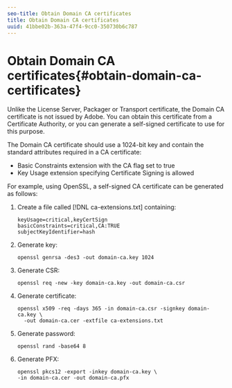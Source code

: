 ```yaml
---
seo-title: Obtain Domain CA certificates
title: Obtain Domain CA certificates
uuid: 41bbe02b-363a-47f4-9cc0-350730b6c787
---
```


# Obtain Domain CA certificates{#obtain-domain-ca-certificates}

Unlike the License Server, Packager or Transport certificate, the Domain CA certificate is not issued by Adobe. You can obtain this certificate from a Certificate Authority, or you can generate a self-signed certificate to use for this purpose.

The Domain CA certificate should use a 1024-bit key and contain the standard attributes required in a CA certificate:

* Basic Constraints extension with the CA flag set to true 
* Key Usage extension specifying Certificate Signing is allowed

For example, using OpenSSL, a self-signed CA certificate can be generated as follows: 

1. Create a file called [!DNL ca-extensions.txt] containing:

   ```
   keyUsage=critical,keyCertSign  
   basicConstraints=critical,CA:TRUE  
   subjectKeyIdentifier=hash 
   ```

1. Generate key:

   ```
   openssl genrsa -des3 -out domain-ca.key 1024 
   ```

1. Generate CSR:

   ```
   openssl req -new -key domain-ca.key -out domain-ca.csr 
   ```

1. Generate certificate:

   ```
   openssl x509 -req -days 365 -in domain-ca.csr -signkey domain-ca.key \ 
     -out domain-ca.cer -extfile ca-extensions.txt 
   ```

1. Generate password:

   ```
   openssl rand -base64 8 
   ```

1. Generate PFX:

   ```
   openssl pkcs12 -export -inkey domain-ca.key \ 
   -in domain-ca.cer -out domain-ca.pfx
   ```

